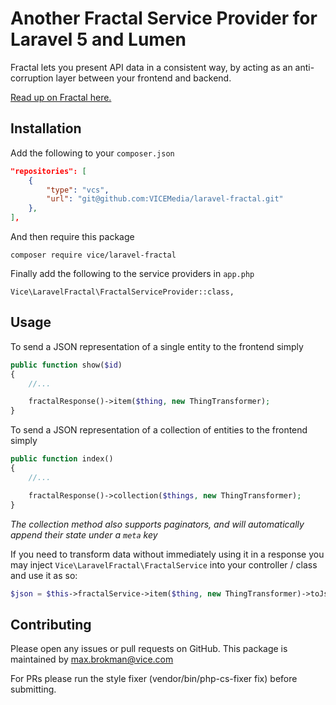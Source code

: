 # Another Fractal Service Provider for Laravel 5 and Lumen

Fractal lets you present API data in a consistent way, by acting as an anti-corruption layer between your frontend and backend.

[Read up on Fractal here.](http://fractal.thephpleague.com/)

## Installation

Add the following to your `composer.json`

```json
"repositories": [
    {
        "type": "vcs",
        "url": "git@github.com:VICEMedia/laravel-fractal.git"
    },
],
```

And then require this package

```
composer require vice/laravel-fractal
```

Finally add the following to the service providers in `app.php`

```
Vice\LaravelFractal\FractalServiceProvider::class,
```

## Usage

To send a JSON representation of a single entity to the frontend simply

```php
public function show($id)
{
    //...

    fractalResponse()->item($thing, new ThingTransformer);
}
```

To send a JSON representation of a collection of entities to the frontend simply

```php
public function index()
{
    //...

    fractalResponse()->collection($things, new ThingTransformer);
}
```

*The collection method also supports paginators, and will automatically append their state under a `meta` key*

If you need to transform data without immediately using it in a response you may inject `Vice\LaravelFractal\FractalService`
into your controller / class and use it as so:

```php
$json = $this->fractalService->item($thing, new ThingTransformer)->toJson();
```

## Contributing

Please open any issues or pull requests on GitHub. This package is maintained by max.brokman@vice.com

For PRs please run the style fixer (vendor/bin/php-cs-fixer fix) before submitting.
